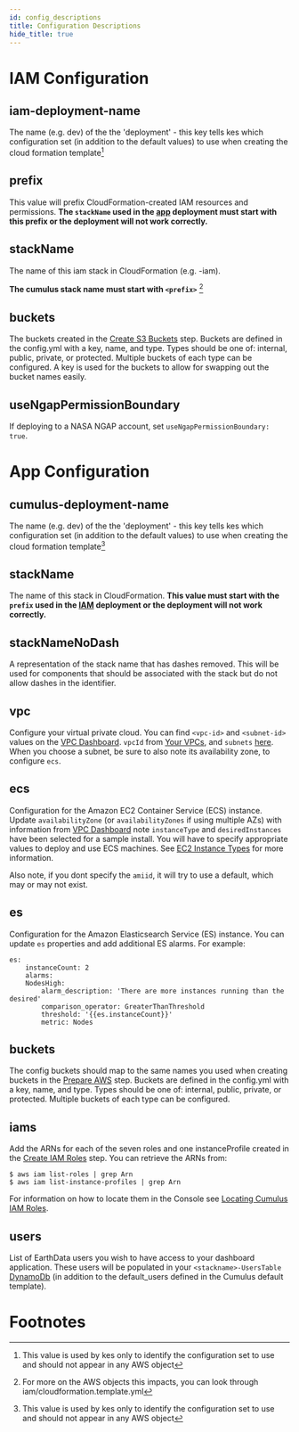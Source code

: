 ```yaml
---
id: config_descriptions
title: Configuration Descriptions
hide_title: true
---
```


# IAM Configuration

## iam-deployment-name

The name (e.g. dev) of the the 'deployment' - this key tells kes which configuration set (in addition to the default values) to use when creating the cloud formation template[^1]

## prefix

This value will prefix CloudFormation-created IAM resources and permissions. **The `stackName` used in the [app](deployment/deployment-readme#configure-and-deploy-the-cumulus-stack) deployment must start with this prefix or the deployment will not work correctly.**

## stackName

The name of this iam stack in CloudFormation (e.g. <prefix>-iam).

**The cumulus stack name must start with `<prefix>`** [^2]

## buckets

The buckets created in the [Create S3 Buckets](#create-s3-buckets) step. Buckets are defined in the config.yml with a key, name, and type. Types should be one of: internal, public, private, or protected. Multiple buckets of each type can be configured. A key is used for the buckets to allow for swapping out the bucket names easily.

## useNgapPermissionBoundary

If deploying to a NASA NGAP account, set `useNgapPermissionBoundary: true`.

# App Configuration

## cumulus-deployment-name

The name (e.g. dev) of the the 'deployment' - this key tells kes which configuration set (in addition to the default values) to use when creating the cloud formation template[^1]

## stackName

The name of this stack in CloudFormation. **This value must start with the `prefix` used in the [IAM](deployment/deployment-readme#configure-and-deploy-the-iam-stack) deployment or the deployment will not work correctly.**

## stackNameNoDash

A representation of the stack name that has dashes removed. This will be used for components that should be associated with the stack but do not allow dashes in the identifier.

## vpc

Configure your virtual private cloud.  You can find `<vpc-id>` and `<subnet-id>` values on the [VPC Dashboard](https://console.aws.amazon.com/vpc/home?region=us-east-1#). `vpcId` from [Your VPCs](https://console.aws.amazon.com/vpc/home?region=us-east-1#vpcs:), and `subnets` [here](https://console.aws.amazon.com/vpc/home?region=us-east-1#subnets:). When you choose a subnet, be sure to also note its availability zone, to configure `ecs`.

## ecs

Configuration for the Amazon EC2 Container Service (ECS) instance.  Update `availabilityZone` (or `availabilityZones` if using multiple AZs) with information from [VPC Dashboard](https://console.aws.amazon.com/vpc/home?region=us-east-1#)
note `instanceType` and `desiredInstances` have been selected for a sample install.  You will have to specify appropriate values to deploy and use ECS machines.   See [EC2 Instance Types](http://docs.aws.amazon.com/AWSEC2/latest/UserGuide/instance-types.html) for more information.

Also note, if you dont specify the `amiid`, it will try to use a default, which may or may not exist.

## es
Configuration for the Amazon Elasticsearch Service (ES) instance.  You can update `es` properties and add additional ES alarms. For example:

    es:
        instanceCount: 2
        alarms:
        NodesHigh:
            alarm_description: 'There are more instances running than the desired'
            comparison_operator: GreaterThanThreshold
            threshold: '{{es.instanceCount}}'
            metric: Nodes

## buckets

The config buckets should map to the same names you used when creating buckets in the [Prepare AWS](#prepare-aws-configuration) step. Buckets are defined in the config.yml with a key, name, and type. Types should be one of: internal, public, private, or protected. Multiple buckets of each type can be configured.

## iams

Add the ARNs for each of the seven roles and one instanceProfile created in the [Create IAM Roles](create-iam-roles) step. You can retrieve the ARNs from:

    $ aws iam list-roles | grep Arn
    $ aws iam list-instance-profiles | grep Arn

For information on how to locate them in the Console see [Locating Cumulus IAM Roles](iam_roles.md).

## users

List of EarthData users you wish to have access to your dashboard application.   These users will be populated in your `<stackname>-UsersTable` [DynamoDb](https://console.aws.amazon.com/dynamodb/) (in addition to the default_users defined in the Cumulus default template).

# Footnotes

[^1]: This value is used by kes only to identify the configuration set to use and should not appear in any AWS object
[^2]: For more on the AWS objects this impacts, you can look through iam/cloudformation.template.yml